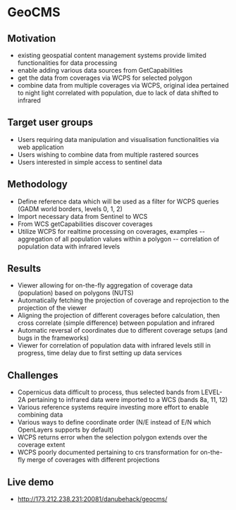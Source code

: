 # GeoCMS
## Motivation
- existing geospatial content management systems provide limited functionalities for data processing
- enable adding various data sources from GetCapabilities
- get the data from coverages via WCPS for selected polygon
- combine data from multiple coverages via WCPS, original idea pertained to night light correlated with population, due to lack of data shifted to infrared

## Target user groups
- Users requiring data manipulation and visualisation functionalities via web application
- Users wishing to combine data from multiple rastered sources
- Users interested in simple access to sentinel data

## Methodology
- Define reference data which will be used as a filter for WCPS queries (GADM world borders, levels 0, 1, 2)
- Import necessary data from Sentinel to WCS
- From WCS getCapabilities discover coverages
- Utilize WCPS for realtime processing on coverages, examples
-- aggregation of all population values within a polygon
-- correlation of population data with infrared levels

## Results
- Viewer allowing for on-the-fly aggregation of coverage data (population) based on polygons (NUTS)
- Automatically fetching the projection of coverage and reprojection to the projection of the viewer
- Aligning the projection of different coverages before calculation, then cross correlate (simple difference) between population and infrared
- Automatic reversal of coordinates due to different coverage setups (and bugs in the frameworks)
- Viewer for correlation of population data with infrared levels still in progress, time delay due to first setting up data services

## Challenges
- Copernicus data difficult to process, thus selected bands from LEVEL-2A pertaining to infrared data were imported to a WCS (bands 8a, 11, 12)
- Various reference systems require investing more effort to enable combining data
- Various ways to define coordinate order (N/E instead of E/N which OpenLayers supports by default)
- WCPS returns error when the selection polygon extends over the coverage extent
- WCPS poorly documented pertaining to crs transformation for on-the-fly merge of coverages with different projections

## Live demo
- http://173.212.238.231:20081/danubehack/geocms/
